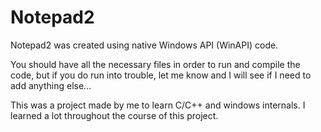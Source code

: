# Notepad2
Notepad2 was created using native Windows API (WinAPI) code. 

You should have all the necessary files in order to run and compile the code, but if you do run into trouble, let me know and I will see if I need to add anything else... 

This was a project made by me to learn C/C++ and windows internals. I learned a lot throughout the course of this project. 
